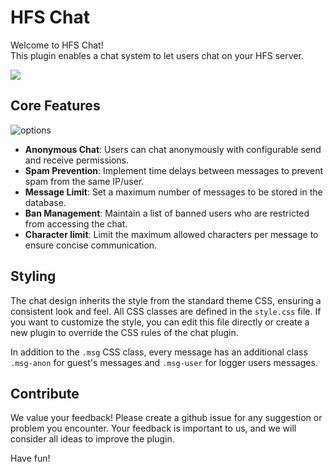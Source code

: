 # HFS Chat

Welcome to HFS Chat!
<br>
This plugin enables a chat system to let users chat on your HFS server.

![](https://github.com/damienzonly/hfs-chat/assets/38798780/c3b79d5c-0528-46b8-89b7-07e7154f37fb)

## Core Features

![options](https://github.com/damienzonly/hfs-chat/assets/38798780/ead05dfe-ea27-4476-b286-ab7ad2b43998)

- **Anonymous Chat**: Users can chat anonymously with configurable send and receive permissions.
- **Spam Prevention**: Implement time delays between messages to prevent spam from the same IP/user.
- **Message Limit**: Set a maximum number of messages to be stored in the database.
- **Ban Management**: Maintain a list of banned users who are restricted from accessing the chat.
- **Character limit**: Limit the maximum allowed characters per message to ensure concise communication.

## Styling
The chat design inherits the style from the standard theme CSS, ensuring a consistent look and feel. All CSS classes are defined in the `style.css` file. If you want to customize the style, you can edit this file directly or create a new plugin to override the CSS rules of the chat plugin.

In addition to the `.msg` CSS class, every message has an additional class `.msg-anon` for guest's messages and `.msg-user` for logger users messages.

## Contribute
We value your feedback! Please create a github issue for any suggestion or problem you encounter. Your feedback is important to us, and we will consider all ideas to improve the plugin.

Have fun!